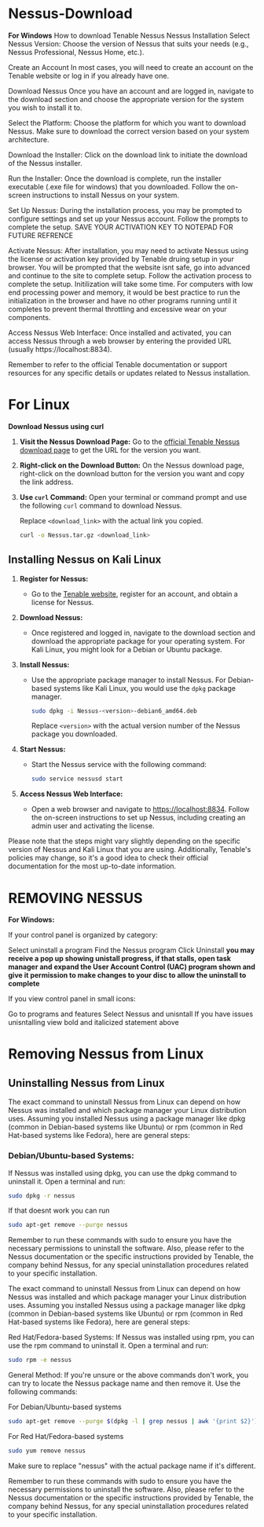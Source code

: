 # Nessus-Download

**For Windows**
How to download Tenable Nessus
Nessus Installation
Select Nessus Version:
Choose the version of Nessus that suits your needs (e.g., Nessus Professional, Nessus Home, etc.).

Create an Account
In most cases, you will need to create an account on the Tenable website or log in if you already have one.

Download Nessus
Once you have an account and are logged in, navigate to the download section and choose the appropriate version for the system you wish to install it to.

Select the Platform:
Choose the platform for which you want to download Nessus. Make sure to download the correct version based on your system architecture.

Download the Installer:
Click on the download link to initiate the download of the Nessus installer.

Run the Installer:
Once the download is complete, run the installer executable (.exe file for windows) that you downloaded. Follow the on-screen instructions to install Nessus on your system.

Set Up Nessus:
During the installation process, you may be prompted to configure settings and set up your Nessus account. Follow the prompts to complete the setup. SAVE YOUR ACTIVATION KEY TO NOTEPAD FOR FUTURE REFRENCE

Activate Nessus:
After installation, you may need to activate Nessus using the license or activation key provided by Tenable druing setup in your browser. You will be prompted that the website isnt safe, go into advanced and continue to the site to complete setup. Follow the activation process to complete the setup. Initilization will take some time. For computers with low end processing power and memory, it would be best practice to run the initialization in the browser and have no other programs running until it completes to prevent thermal throttling and excessive wear on your components.

Access Nessus Web Interface:
Once installed and activated, you can access Nessus through a web browser by entering the provided URL (usually https://localhost:8834).

Remember to refer to the official Tenable documentation or support resources for any specific details or updates related to Nessus installation.

# **For Linux**
**Download Nessus using curl**

1. **Visit the Nessus Download Page:**
   Go to the [official Tenable Nessus download page](https://www.tenable.com/downloads/nessus) to get the URL for the version you want.

2. **Right-click on the Download Button:**
   On the Nessus download page, right-click on the download button for the version you want and copy the link address.

3. **Use `curl` Command:**
   Open your terminal or command prompt and use the following `curl` command to download Nessus.

   Replace `<download_link>` with the actual link you copied.

   ```bash
   curl -o Nessus.tar.gz <download_link>

   
## Installing Nessus on Kali Linux

1. **Register for Nessus:**
   - Go to the [Tenable website](https://www.tenable.com/), register for an account, and obtain a license for Nessus.

2. **Download Nessus:**
   - Once registered and logged in, navigate to the download section and download the appropriate package for your operating system. For Kali Linux, you might look for a Debian or Ubuntu package.

3. **Install Nessus:**
   - Use the appropriate package manager to install Nessus. For Debian-based systems like Kali Linux, you would use the `dpkg` package manager.
     ```bash
     sudo dpkg -i Nessus-<version>-debian6_amd64.deb
     ```
     Replace `<version>` with the actual version number of the Nessus package you downloaded.

4. **Start Nessus:**
   - Start the Nessus service with the following command:
     ```bash
     sudo service nessusd start
     ```

5. **Access Nessus Web Interface:**
   - Open a web browser and navigate to [https://localhost:8834](https://localhost:8834). Follow the on-screen instructions to set up Nessus, including creating an admin user and activating the license.

Please note that the steps might vary slightly depending on the specific version of Nessus and Kali Linux that you are using. Additionally, Tenable's policies may change, so it's a good idea to check their official documentation for the most up-to-date information.


# REMOVING NESSUS

**For Windows:**

If your control panel is organized by category:

Select uninstall a program
Find the Nessus program
Click Uninstall
**you may receive a pop up showing unistall progress, if that stalls, open task manager and expand the User Account Control (UAC) program shown and give it permission to make changes to your disc to allow the uninstall to complete**

If you view control panel in small icons:

Go to programs and features
Select Nessus and unisntall
If you have issues unisntalling view bold and italicized statement above

# Removing Nessus from Linux

## Uninstalling Nessus from Linux

The exact command to uninstall Nessus from Linux can depend on how Nessus was installed and which package manager your Linux distribution uses. Assuming you installed Nessus using a package manager like dpkg (common in Debian-based systems like Ubuntu) or rpm (common in Red Hat-based systems like Fedora), here are general steps:

### Debian/Ubuntu-based Systems:
If Nessus was installed using dpkg, you can use the dpkg command to uninstall it. Open a terminal and run:

```bash
sudo dpkg -r nessus
```

If that doesnt work you can run

```bash
sudo apt-get remove --purge nessus
```
Remember to run these commands with sudo to ensure you have the necessary permissions to uninstall the software. Also, please refer to the Nessus documentation or the specific instructions provided by Tenable, the company behind Nessus, for any special uninstallation procedures related to your specific installation.

The exact command to uninstall Nessus from Linux can depend on how Nessus was installed and which package manager your Linux distribution uses. Assuming you installed Nessus using a package manager like dpkg (common in Debian-based systems like Ubuntu) or rpm (common in Red Hat-based systems like Fedora), here are general steps:

Red Hat/Fedora-based Systems:
If Nessus was installed using rpm, you can use the rpm command to uninstall it. Open a terminal and run:

```bash
sudo rpm -e nessus
```
General Method:
If you're unsure or the above commands don't work, you can try to locate the Nessus package name and then remove it. Use the following commands:

For Debian/Ubuntu-based systems

```bash
sudo apt-get remove --purge $(dpkg -l | grep nessus | awk '{print $2}')
```

For Red Hat/Fedora-based systems

```bash
sudo yum remove nessus
```

Make sure to replace "nessus" with the actual package name if it's different.

Remember to run these commands with sudo to ensure you have the necessary permissions to uninstall the software. Also, please refer to the Nessus documentation or the specific instructions provided by Tenable, the company behind Nessus, for any special uninstallation procedures related to your specific installation.


